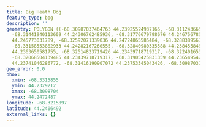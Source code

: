 ```yaml
---
title: Big Heath Bog
feature_type: bog
description: ''
geometry: POLYGON ((-68.30987037464763 44.23925524937165, -68.31124366566351 44.24091550777214,
  -68.31441940113609 44.24306762485936, -68.31776679798676 44.24675678527969, -68.32248748585243
  44.245773031789, -68.32592071339036 44.24724865585484, -68.32883895679845 44.24429737070589,
  -68.33158553882933 44.24282167260555, -68.32840980335588 44.23845584898783, -68.32832397266772
  44.2363650581755, -68.32514823719426 44.23439718719317, -68.32240165516338 44.23292124076957,
  -68.32068504139485 44.23439718719317, -68.31905425831359 44.23654954270613, -68.31553520008661
  44.23741046286772, -68.31416190907072 44.23753345043426, -68.30987037464763 44.23925524937165))
geo_error: 0.0
bbox:
  xmin: -68.3315855
  ymin: 44.2329212
  xmax: -68.3098704
  ymax: 44.2472487
longitude: -68.3215897
latitude: 44.2406492
external_links: {}
---
```

